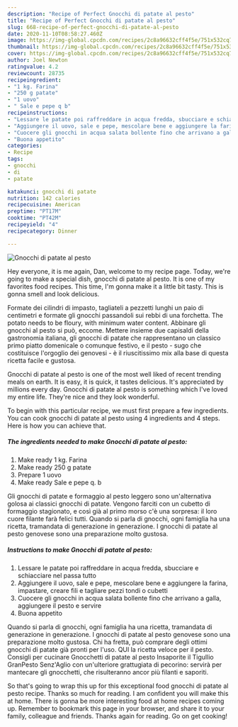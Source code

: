 ```yaml
---
description: "Recipe of Perfect Gnocchi di patate al pesto"
title: "Recipe of Perfect Gnocchi di patate al pesto"
slug: 668-recipe-of-perfect-gnocchi-di-patate-al-pesto
date: 2020-11-10T08:58:27.460Z
image: https://img-global.cpcdn.com/recipes/2c8a96632cff4f5e/751x532cq70/gnocchi-di-patate-al-pesto-recipe-main-photo.jpg
thumbnail: https://img-global.cpcdn.com/recipes/2c8a96632cff4f5e/751x532cq70/gnocchi-di-patate-al-pesto-recipe-main-photo.jpg
cover: https://img-global.cpcdn.com/recipes/2c8a96632cff4f5e/751x532cq70/gnocchi-di-patate-al-pesto-recipe-main-photo.jpg
author: Joel Newton
ratingvalue: 4.2
reviewcount: 28735
recipeingredient:
- "1 kg. Farina"
- "250 g patate"
- "1 uovo"
- " Sale e pepe q b"
recipeinstructions:
- "Lessare le patate poi raffreddare in acqua fredda, sbucciare e schiacciare nel passa tutto"
- "Aggiungere il uovo, sale e pepe, mescolare bene e aggiungere la farina, impastare, creare fili e tagliare pezzi tondi o cubetti"
- "Cuocere gli gnocchi in acqua salata bollente fino che arrivano a galla, aggiungere il pesto e servire"
- "Buona appetito"
categories:
- Recipe
tags:
- gnocchi
- di
- patate

katakunci: gnocchi di patate 
nutrition: 142 calories
recipecuisine: American
preptime: "PT17M"
cooktime: "PT42M"
recipeyield: "4"
recipecategory: Dinner

---
```



![Gnocchi di patate al pesto](https://img-global.cpcdn.com/recipes/2c8a96632cff4f5e/751x532cq70/gnocchi-di-patate-al-pesto-recipe-main-photo.jpg)

Hey everyone, it is me again, Dan, welcome to my recipe page. Today, we're going to make a special dish, gnocchi di patate al pesto. It is one of my favorites food recipes. This time, I'm gonna make it a little bit tasty. This is gonna smell and look delicious.

Formate dei cilindri di impasto, tagliateli a pezzetti lunghi un paio di centimetri e formate gli gnocchi passandoli sui rebbi di una forchetta. The potato needs to be floury, with minimum water content. Abbinare gli gnocchi al pesto si può, eccome. Mettere insieme due capisaldi della gastronomia italiana, gli gnocchi di patate che rappresentano un classico primo piatto domenicale o comunque festivo, e il pesto - sugo che costituisce l&#39;orgoglio dei genovesi - è il riuscitissimo mix alla base di questa ricetta facile e gustosa.

Gnocchi di patate al pesto is one of the most well liked of recent trending meals on earth. It is easy, it is quick, it tastes delicious. It's appreciated by millions every day. Gnocchi di patate al pesto is something which I've loved my entire life. They're nice and they look wonderful.


To begin with this particular recipe, we must first prepare a few ingredients. You can cook gnocchi di patate al pesto using 4 ingredients and 4 steps. Here is how you can achieve that.

<!--inarticleads1-->

##### The ingredients needed to make Gnocchi di patate al pesto:

1. Make ready 1 kg. Farina
1. Make ready 250 g patate
1. Prepare 1 uovo
1. Make ready  Sale e pepe q. b


Gli gnocchi di patate e formaggio al pesto leggero sono un&#39;alternativa golosa ai classici gnocchi di patate. Vengono farciti con un cubetto di formaggio stagionato, e così già al primo morso c&#39;è una sorpresa: il loro cuore filante farà felici tutti. Quando si parla di gnocchi, ogni famiglia ha una ricetta, tramandata di generazione in generazione. I gnocchi di patate al pesto genovese sono una preparazione molto gustosa. 

<!--inarticleads2-->

##### Instructions to make Gnocchi di patate al pesto:

1. Lessare le patate poi raffreddare in acqua fredda, sbucciare e schiacciare nel passa tutto
1. Aggiungere il uovo, sale e pepe, mescolare bene e aggiungere la farina, impastare, creare fili e tagliare pezzi tondi o cubetti
1. Cuocere gli gnocchi in acqua salata bollente fino che arrivano a galla, aggiungere il pesto e servire
1. Buona appetito


Quando si parla di gnocchi, ogni famiglia ha una ricetta, tramandata di generazione in generazione. I gnocchi di patate al pesto genovese sono una preparazione molto gustosa. Chi ha fretta, può comprare degli ottimi gnocchi di patate già pronti per l&#39;uso. QUI la ricetta veloce per il pesto. Consigli per cucinare Gnocchetti di patate al pesto Insaporite il Tigullio GranPesto Senz&#39;Aglio con un&#39;ulteriore grattugiata di pecorino: servirà per mantecare gli gnocchetti, che risulteranno ancor più filanti e saporiti. 

So that's going to wrap this up for this exceptional food gnocchi di patate al pesto recipe. Thanks so much for reading. I am confident you will make this at home. There is gonna be more interesting food at home recipes coming up. Remember to bookmark this page in your browser, and share it to your family, colleague and friends. Thanks again for reading. Go on get cooking!
